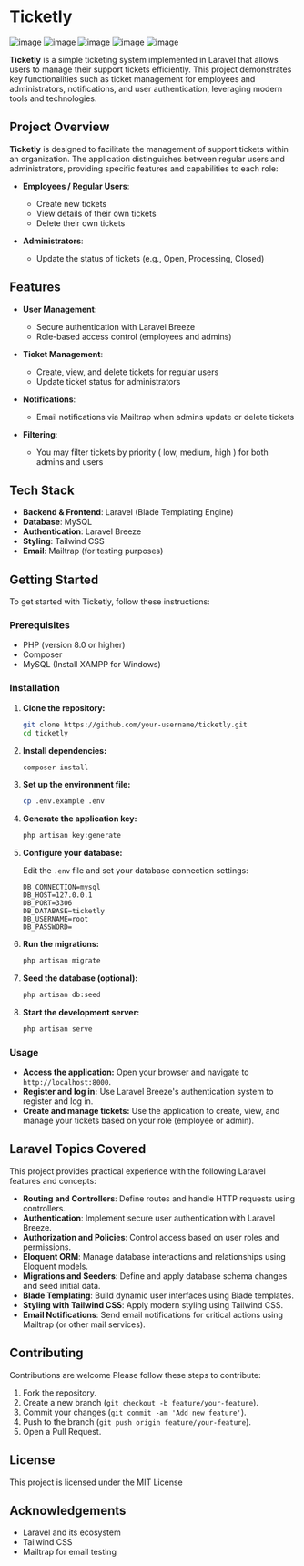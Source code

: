 # Ticketly

![image](https://github.com/user-attachments/assets/aa87785c-9d15-4bf4-9daa-0ae4ef543e99)
![image](https://github.com/user-attachments/assets/01d13b96-050b-4a49-a2b1-1bbb194a7de9)
![image](https://github.com/user-attachments/assets/3f26b799-2e43-42b0-8f4f-5090b928a977)
![image](https://github.com/user-attachments/assets/5eb294e7-d0da-4811-822e-15f89f1d6cfa)
![image](https://github.com/user-attachments/assets/b5ff12ba-e914-4546-a362-9144561d486a)


**Ticketly** is a simple ticketing system implemented in Laravel that allows users to manage their support tickets efficiently. This project demonstrates key functionalities such as ticket management for employees and administrators, notifications, and user authentication, leveraging modern tools and technologies.

## Project Overview

**Ticketly** is designed to facilitate the management of support tickets within an organization. The application distinguishes between regular users and administrators, providing specific features and capabilities to each role:

-   **Employees / Regular Users**:

    -   Create new tickets
    -   View details of their own tickets
    -   Delete their own tickets

-   **Administrators**:
    -   Update the status of tickets (e.g., Open, Processing, Closed)

## Features

-   **User Management**:

    -   Secure authentication with Laravel Breeze
    -   Role-based access control (employees and admins)

-   **Ticket Management**:

    -   Create, view, and delete tickets for regular users
    -   Update ticket status for administrators

-   **Notifications**:
    -   Email notifications via Mailtrap when admins update or delete tickets


-   **Filtering**:
    -   You may filter tickets by priority ( low, medium, high ) for both admins and users

## Tech Stack

-   **Backend & Frontend**: Laravel (Blade Templating Engine)
-   **Database**: MySQL
-   **Authentication**: Laravel Breeze
-   **Styling**: Tailwind CSS
-   **Email**: Mailtrap (for testing purposes)

## Getting Started

To get started with Ticketly, follow these instructions:

### Prerequisites

-   PHP (version 8.0 or higher)
-   Composer
-   MySQL (Install XAMPP for Windows)

### Installation

1. **Clone the repository:**

    ```bash
    git clone https://github.com/your-username/ticketly.git
    cd ticketly
    ```

2. **Install dependencies:**

    ```bash
    composer install
    ```

3. **Set up the environment file:**

    ```bash
    cp .env.example .env
    ```

4. **Generate the application key:**

    ```bash
    php artisan key:generate
    ```

5. **Configure your database:**

    Edit the `.env` file and set your database connection settings:

    ```env
    DB_CONNECTION=mysql
    DB_HOST=127.0.0.1
    DB_PORT=3306
    DB_DATABASE=ticketly
    DB_USERNAME=root
    DB_PASSWORD=
    ```

6. **Run the migrations:**

    ```bash
    php artisan migrate
    ```

7. **Seed the database (optional):**

    ```bash
    php artisan db:seed
    ```

8. **Start the development server:**

    ```bash
    php artisan serve
    ```

### Usage

-   **Access the application:** Open your browser and navigate to `http://localhost:8000`.
-   **Register and log in:** Use Laravel Breeze's authentication system to register and log in.
-   **Create and manage tickets:** Use the application to create, view, and manage your tickets based on your role (employee or admin).

## Laravel Topics Covered

This project provides practical experience with the following Laravel features and concepts:

-   **Routing and Controllers**: Define routes and handle HTTP requests using controllers.
-   **Authentication**: Implement secure user authentication with Laravel Breeze.
-   **Authorization and Policies**: Control access based on user roles and permissions.
-   **Eloquent ORM**: Manage database interactions and relationships using Eloquent models.
-   **Migrations and Seeders**: Define and apply database schema changes and seed initial data.
-   **Blade Templating**: Build dynamic user interfaces using Blade templates.
-   **Styling with Tailwind CSS**: Apply modern styling using Tailwind CSS.
-   **Email Notifications**: Send email notifications for critical actions using Mailtrap (or other mail services).

## Contributing

Contributions are welcome Please follow these steps to contribute:

1. Fork the repository.
2. Create a new branch (`git checkout -b feature/your-feature`).
3. Commit your changes (`git commit -am 'Add new feature'`).
4. Push to the branch (`git push origin feature/your-feature`).
5. Open a Pull Request.

## License

This project is licensed under the MIT License

## Acknowledgements

-   Laravel and its ecosystem
-   Tailwind CSS
-   Mailtrap for email testing
